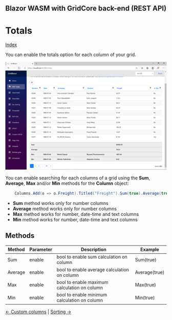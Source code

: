 ## Blazor WASM with GridCore back-end (REST API)

# Totals

[Index](Documentation.md)

You can enable the totals option for each column of your grid.

![](../images/Totals.png)

You can enable searching for each columns of a grid using the **Sum**, **Average**, **Max** and/or **Min** methods for the **Column** object:

```c#
    Columns.Add(o => o.Freight).Titled("Freight").Sum(true).Average(true);
```

* **Sum** method works only for number columns
* **Average** method works only for number columns
* **Max** method works for number, date-time and text columns
* **Min** method works for number, date-time and text columns

## Methods

Method | Parameter | Description | Example
------ | --------- | ----------- | -------
Sum |enable | bool to enable sum calculation on column | Sum(true)
Average |enable | bool to enable average calculation on column | Average(true)
Max |enable | bool to enable maximum calculation on column | Max(true)
Min |enable | bool to enable minimum calculation on column | Min(true)


[<- Custom columns](Custom_columns.md) | [Sorting ->](Sorting.md)
